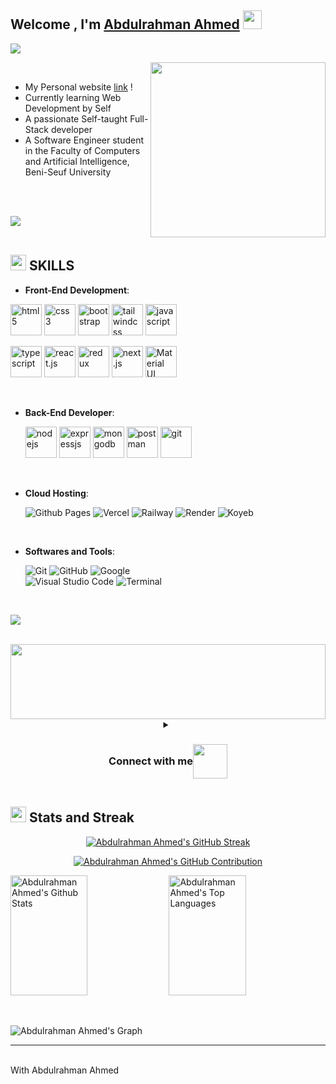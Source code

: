 ## Welcome , I'm [Abdulrahman Ahmed](https://github.com/abdoahmed26) <img src="https://media.giphy.com/media/E6EnvXLzCwnhV58V9l/giphy.gif" width="30">


<img src="https://readme-typing-svg.herokuapp.com?font=Time+New+Roman&color=cyan&size=25&center=true&vCenter=true&width=600&height=100&lines=Welcome+I'm+Abdulrahman+Ahmed..&hearts;++;Computer+Science+Student,;Self-taught+Full-Stack+Developer,;Currently+learning+Web+Development+by+Self">

<picture> <img align="right" src="https://media.giphy.com/media/qgQUggAC3Pfv687qPC/giphy.gif" width="280px" ></picture>

<br>



- My Personal website [link](https://abdoahmed26.github.io/profile/) ! 
- Currently learning Web Development by Self
- A passionate Self-taught Full-Stack developer
- A Software Engineer student in the Faculty of Computers and Artificial Intelligence, Beni-Seuf University


<br><br>







<img src="https://user-images.githubusercontent.com/73097560/115834477-dbab4500-a447-11eb-908a-139a6edaec5c.gif"><br><br>



## <img src="https://media2.giphy.com/media/QssGEmpkyEOhBCb7e1/giphy.gif?cid=ecf05e47a0n3gi1bfqntqmob8g9aid1oyj2wr3ds3mg700bl&rid=giphy.gif" width ="25"><b> SKILLS</b>


<p align="center">
    
- **Front-End Development**:
 <p>
  <img src="https://skillicons.dev/icons?i=html" alt="html5" width="50" height="50"/>
  
  <img src="https://skillicons.dev/icons?i=css" alt="css3" width="50" height="50"/>

  <img src="https://skillicons.dev/icons?i=bootstrap" alt="bootstrap" width="50" height="50"/>
  
  <img src="https://skillicons.dev/icons?i=tailwind" alt="tailwindcss" width="50" height="50"/>
  <img src="https://skillicons.dev/icons?i=js" alt="javascript" width="50" height="50"/>
  
</p>
<p>
  <img src="https://skillicons.dev/icons?i=typescript" alt="typescript" width="50" height="50"/>
  <img src="https://skillicons.dev/icons?i=react" alt="react.js" width="50" height="50"/> 
  <img src="https://skillicons.dev/icons?i=redux" alt="redux" width="50" height="50"/>
  <img src="https://skillicons.dev/icons?i=next" alt="next.js" width="50" height="50"/>
  <img src="https://skillicons.dev/icons?i=materialui" alt="Material UI" width="50" height="50"/>
  
</p>

<br/>

- **Back-End Developer**:

  <p>
      <img src="https://skillicons.dev/icons?i=nodejs" alt="nodejs" width="50" height="50"/>
      <img src="https://skillicons.dev/icons?i=expressjs" alt="expressjs" width="50" height="50"/>
      <img src="https://skillicons.dev/icons?i=mongodb" alt="mongodb" width="50" height="50"/>
      <img src="https://skillicons.dev/icons?i=postman" alt="postman" width="50" height="50"/>
      <img src="https://skillicons.dev/icons?i=git" alt="git" width="50" height="50"/>
  </p>

<br>

- **Cloud Hosting**:

    ![Github Pages](https://img.shields.io/badge/GitHub%20Pages-%23327FC7.svg?style=for-the-badge&logo=github&logoColor=white)
    ![Vercel](https://img.shields.io/badge/VERCEL-%23121011.svg?style=for-the-badge&logo=vercel&logoColor=white)
    ![Railway](https://img.shields.io/badge/Railway-%23121011.svg?style=for-the-badge&logo=railway&logoColor=white)
    ![Render](https://img.shields.io/badge/render-%23121011.svg?style=for-the-badge&logo=render&logoColor=white)
    ![Koyeb](https://img.shields.io/badge/koyeb-%23121011.svg?style=for-the-badge&logo=koyeb&logoColor=white)
    
<br>

- **Softwares and Tools**:

    ![Git](https://img.shields.io/badge/git-%23F05033.svg?style=for-the-badge&logo=git&logoColor=white)
    ![GitHub](https://img.shields.io/badge/github-%23121011.svg?style=for-the-badge&logo=github&logoColor=white)
    ![Google](https://img.shields.io/badge/google-%234285F4.svg?style=for-the-badge&logo=google&logoColor=white)
  <br>
    ![Visual Studio Code](https://img.shields.io/badge/Visual%20Studio%20Code-0078d7.svg?style=for-the-badge&logo=visual-studio-code&logoColor=white)
    ![Terminal](https://img.shields.io/badge/Terminal-%23054020?style=for-the-badge&logo=gnu-bash&logoColor=white) 
  

<br>
  
 
<img src="https://user-images.githubusercontent.com/73097560/115834477-dbab4500-a447-11eb-908a-139a6edaec5c.gif"><br><br>


<img src="https://media.giphy.com/media/Z022x1nbAsKE2aAhnE/giphy.gif" width="100%" height ="120">

<details align="center">
      <summary>
        <h3 align="center" style="display:flex;justify-content:center;align-items:center;">
            Connect with me  
            <img src="https://media.giphy.com/media/cOLvtXLNWPnD8jrtS3/giphy.gif" width="55" height="55" />
        </h3>
    </summary>
<div>
  <samp>
    <p align="center">
      <br/>
      <a href="https://www.linkedin.com/in/abdo-ahmed-67185a28a?utm_source=share&utm_campaign=share_via&utm_content=profile&utm_medium=android_app" target="_blank">
        <img align="center" src="https://img.shields.io/badge/linkedin-%231DA1F2.svg?style=for-the-badge&logo=linkedin&logoColor=white" alt="linkedin" height="30"/>
      </a>
      <a href="https://www.facebook.com/abdoahmed26?mibextid=ZbWKwL" target="_blank">
        <img align="center" src="https://img.shields.io/badge/facebook-4267B2.svg?style=for-the-badge&logo=facebook&logoColor=white" alt="facebook" height="30"/>
      </a>
      <a href="mailto:ba2662003@gmail.com" target="_blank">
        <img align="center" src="https://img.shields.io/badge/gmail-EA4335.svg?style=for-the-badge&logo=gmail&logoColor=white" alt="gmail" height="30"/>
      </a>
      <a href="https://wa.me/+01207583096" target="_blank">
        <img align="center" src="https://img.shields.io/badge/whatsapp-4B7F1.svg?style=for-the-badge&logo=whatsapp&logoColor=white" alt="whatsApp" height="30"/>
      </a>
    </p>
  </samp>
</div>


<p align=''>
<img 
src="https://media.giphy.com/media/QvpqTCiEcwtvx6wwJK/giphy.gif" width="25%" height="230" frameBorder="0" class="giphy-embed" allowFullScreen></img><img src="https://media.giphy.com/media/QvpqTCiEcwtvx6wwJK/giphy.gif" width="25%" height="230" frameBorder="0" class="giphy-embed" allowFullScreen></img><img src="https://media.giphy.com/media/QvpqTCiEcwtvx6wwJK/giphy.gif" width="25%" height="230" frameBorder="0" class="giphy-embed" allowFullScreen></img><img src="https://media.giphy.com/media/QvpqTCiEcwtvx6wwJK/giphy.gif" width="25%" height="230" frameBorder="0" class="giphy-embed" allowFullScreen></img></p>

</details>

## <img src="https://media2.giphy.com/media/QssGEmpkyEOhBCb7e1/giphy.gif?cid=ecf05e47a0n3gi1bfqntqmob8g9aid1oyj2wr3ds3mg700bl&rid=giphy.gif" width ="25"> <b>Stats and Streak</b>
<p align="center">
  <a href="https://github.com/abdoahmed26">
    <img src="https://github-readme-streak-stats.herokuapp.com/?user=abdoahmed26&theme=radical&border=7F3FBF&background=0D1117" alt="Abdulrahman Ahmed's GitHub Streak"/>
  </a>
</p>
<p align="center">
  <a href="https://github.com/abdoahmed26">
    <img src="https://github-profile-summary-cards.vercel.app/api/cards/profile-details?username=abdoahmed26&theme=radical" alt="Abdulrahman Ahmed's GitHub Contribution"/>
  </a>
</p>
<a> 

<a href="https://github.com/abdoahmed26"><img alt="Abdulrahman Ahmed's Github Stats" src="https://denvercoder1-github-readme-stats.vercel.app/api?username=abdoahmed26&show_icons=true&count_private=true&theme=react&border_color=7F3FBF&bg_color=0D1117&title_color=F85D7F&icon_color=F8D866" height="192px" width="49.5%"/></a>
  <a href="https://github.com/abdoahmed26"><img alt="Abdulrahman Ahmed's Top Languages" src="https://denvercoder1-github-readme-stats.vercel.app/api/top-langs/?username=abdoahmed26&langs_count=8&layout=compact&theme=react&border_color=7F3FBF&bg_color=0D1117&title_color=F85D7F&icon_color=F8D866" height="192px" width="49.5%"/></a>
</a>

  <br/>
  
![Abdulrahman Ahmed's Graph](https://github-readme-activity-graph.vercel.app/graph?username=abdoahmed26&custom_title=Abdulrahman%20Ahmed%27s%20GitHub%20Activity%20Graph&bg_color=0D1117&color=7F3FBF&line=7F3FBF&point=7F3FBF&area_color=FFFFFF&title_color=FFFFFF&area=true)
<hr/>
<br/>
With Abdulrahman Ahmed
